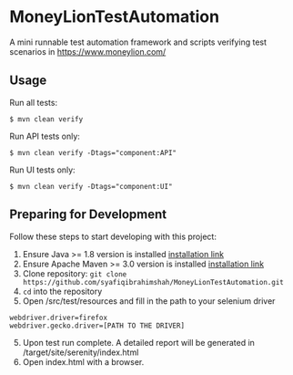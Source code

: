 MoneyLionTestAutomation
========

A mini runnable test automation framework and scripts verifying test scenarios in https://www.moneylion.com/

## Usage

Run all tests:

```
$ mvn clean verify
```

Run API tests only:

```
$ mvn clean verify -Dtags="component:API"
```

Run UI tests only:

```
$ mvn clean verify -Dtags="component:UI"
```

## Preparing for Development

Follow these steps to start developing with this project:

1. Ensure Java >= 1.8 version is installed [installation link](http://www.oracle.com/technetwork/java/javase/downloads/jdk8-downloads-2133151.html)
2. Ensure Apache Maven >= 3.0 version is installed [installation link](https://maven.apache.org/install.html)
3. Clone repository: `git clone https://github.com/syafiqibrahimshah/MoneyLionTestAutomation.git`
3. `cd` into the repository
4. Open /src/test/resources and fill in the path to your selenium driver
```
webdriver.driver=firefox
webdriver.gecko.driver=[PATH TO THE DRIVER]
```
5. Upon test run complete. A detailed report will be generated in /target/site/serenity/index.html
6. Open index.html with a browser.

